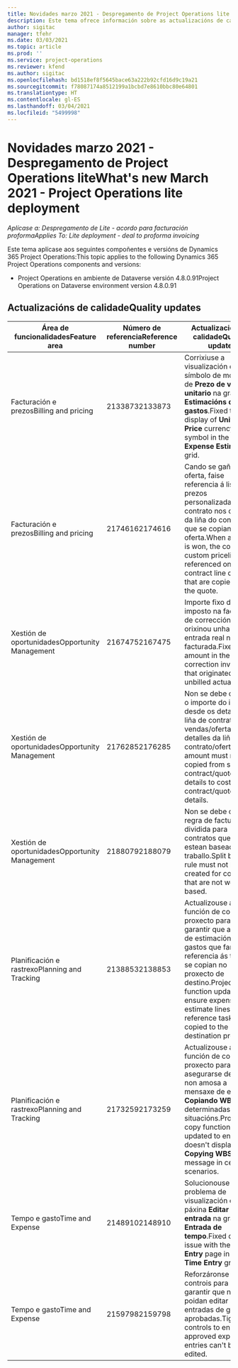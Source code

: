 ```yaml
---
title: Novidades marzo 2021 - Despregamento de Project Operations lite
description: Este tema ofrece información sobre as actualizacións de calidade dispoñibles na versión de marzo de 2021 do despregamento de Project Operations lite.
author: sigitac
manager: tfehr
ms.date: 03/03/2021
ms.topic: article
ms.prod: ''
ms.service: project-operations
ms.reviewer: kfend
ms.author: sigitac
ms.openlocfilehash: bd1518ef8f5645bace63a222b92cfd16d9c19a21
ms.sourcegitcommit: f78087174a8512199a1bcbd7e8610bbc80e64801
ms.translationtype: HT
ms.contentlocale: gl-ES
ms.lasthandoff: 03/04/2021
ms.locfileid: "5499998"
---
```

# <a name="whats-new-march-2021---project-operations-lite-deployment"></a><span data-ttu-id="0e4a8-103">Novidades marzo 2021 - Despregamento de Project Operations lite</span><span class="sxs-lookup"><span data-stu-id="0e4a8-103">What's new March 2021 - Project Operations lite deployment</span></span>

<span data-ttu-id="0e4a8-104">_Aplícase a: Despregamento de Lite - acordo para facturación proforma_</span><span class="sxs-lookup"><span data-stu-id="0e4a8-104">_Applies To: Lite deployment - deal to proforma invoicing_</span></span>


<span data-ttu-id="0e4a8-105">Este tema aplícase aos seguintes compoñentes e versións de Dynamics 365 Project Operations:</span><span class="sxs-lookup"><span data-stu-id="0e4a8-105">This topic applies to the following Dynamics 365 Project Operations components and versions:</span></span>

- <span data-ttu-id="0e4a8-106">Project Operations en ambiente de Dataverse versión 4.8.0.91</span><span class="sxs-lookup"><span data-stu-id="0e4a8-106">Project Operations on Dataverse environment version 4.8.0.91</span></span> 

## <a name="quality-updates"></a><span data-ttu-id="0e4a8-107">Actualizacións de calidade</span><span class="sxs-lookup"><span data-stu-id="0e4a8-107">Quality updates</span></span>

| <span data-ttu-id="0e4a8-108">**Área de funcionalidades**</span><span class="sxs-lookup"><span data-stu-id="0e4a8-108">**Feature area**</span></span> | <span data-ttu-id="0e4a8-109">**Número de referencia**</span><span class="sxs-lookup"><span data-stu-id="0e4a8-109">**Reference number**</span></span> | <span data-ttu-id="0e4a8-110">**Actualización de calidade**</span><span class="sxs-lookup"><span data-stu-id="0e4a8-110">**Quality update**</span></span> |
| --- | --- | --- |
| <span data-ttu-id="0e4a8-111">Facturación e prezos</span><span class="sxs-lookup"><span data-stu-id="0e4a8-111">Billing and pricing</span></span> | <span data-ttu-id="0e4a8-112">2133873</span><span class="sxs-lookup"><span data-stu-id="0e4a8-112">2133873</span></span> | <span data-ttu-id="0e4a8-113">Corrixiuse a visualización do símbolo de moeda de **Prezo de venda unitario** na grade **Estimacións de gastos**.</span><span class="sxs-lookup"><span data-stu-id="0e4a8-113">Fixed the display of **Unit Sales Price** currency symbol in the **Expense Estimates** grid.</span></span> |
| <span data-ttu-id="0e4a8-114">Facturación e prezos</span><span class="sxs-lookup"><span data-stu-id="0e4a8-114">Billing and pricing</span></span> | <span data-ttu-id="0e4a8-115">2174616</span><span class="sxs-lookup"><span data-stu-id="0e4a8-115">2174616</span></span> | <span data-ttu-id="0e4a8-116">Cando se gaña unha oferta, faise referencia á lista de prezos personalizada do contrato nos detalles da liña do contrato que se copian da oferta.</span><span class="sxs-lookup"><span data-stu-id="0e4a8-116">When a quote is won, the contract custom pricelist is referenced on contract line details that are copied from the quote.</span></span> |
| <span data-ttu-id="0e4a8-117">Xestión de oportunidades</span><span class="sxs-lookup"><span data-stu-id="0e4a8-117">Opportunity Management</span></span> | <span data-ttu-id="0e4a8-118">2167475</span><span class="sxs-lookup"><span data-stu-id="0e4a8-118">2167475</span></span> | <span data-ttu-id="0e4a8-119">Importe fixo do imposto na factura de corrección que orixinou unha entrada real non facturada.</span><span class="sxs-lookup"><span data-stu-id="0e4a8-119">Fixed tax amount in the correction invoice that originated an unbilled actual entry.</span></span> |
| <span data-ttu-id="0e4a8-120">Xestión de oportunidades</span><span class="sxs-lookup"><span data-stu-id="0e4a8-120">Opportunity Management</span></span> | <span data-ttu-id="0e4a8-121">2176285</span><span class="sxs-lookup"><span data-stu-id="0e4a8-121">2176285</span></span> | <span data-ttu-id="0e4a8-122">Non se debe copiar o importe do imposto desde os detalles da liña de contrato de vendas/oferta ata os detalles da liña de contrato/oferta.</span><span class="sxs-lookup"><span data-stu-id="0e4a8-122">Tax amount must not be copied from sales contract/quote line details to cost contract/quote line details.</span></span> |
| <span data-ttu-id="0e4a8-123">Xestión de oportunidades</span><span class="sxs-lookup"><span data-stu-id="0e4a8-123">Opportunity Management</span></span> | <span data-ttu-id="0e4a8-124">2188079</span><span class="sxs-lookup"><span data-stu-id="0e4a8-124">2188079</span></span> | <span data-ttu-id="0e4a8-125">Non se debe crear a regra de facturación dividida para contratos que non estean baseados en traballo.</span><span class="sxs-lookup"><span data-stu-id="0e4a8-125">Split billing rule must not be created for contracts that are not work-based.</span></span> |
| <span data-ttu-id="0e4a8-126">Planificación e rastrexo</span><span class="sxs-lookup"><span data-stu-id="0e4a8-126">Planning and Tracking</span></span> | <span data-ttu-id="0e4a8-127">2138853</span><span class="sxs-lookup"><span data-stu-id="0e4a8-127">2138853</span></span> | <span data-ttu-id="0e4a8-128">Actualizouse a función de copia do proxecto para garantir que as liñas de estimación de gastos que fan referencia ás tarefas se copian no proxecto de destino.</span><span class="sxs-lookup"><span data-stu-id="0e4a8-128">Project copy function updated to ensure expense estimate lines that reference tasks are copied to the destination project.</span></span> |
| <span data-ttu-id="0e4a8-129">Planificación e rastrexo</span><span class="sxs-lookup"><span data-stu-id="0e4a8-129">Planning and Tracking</span></span> | <span data-ttu-id="0e4a8-130">2173259</span><span class="sxs-lookup"><span data-stu-id="0e4a8-130">2173259</span></span> | <span data-ttu-id="0e4a8-131">Actualizouse a función de copia do proxecto para asegurarse de que non amosa a mensaxe de erro **Copiando WBS** en determinadas situacións.</span><span class="sxs-lookup"><span data-stu-id="0e4a8-131">Project copy function updated to ensure it doesn't display the **Copying WBS** error message in certain scenarios.</span></span> |
| <span data-ttu-id="0e4a8-132">Tempo e gasto</span><span class="sxs-lookup"><span data-stu-id="0e4a8-132">Time and Expense</span></span> | <span data-ttu-id="0e4a8-133">2148910</span><span class="sxs-lookup"><span data-stu-id="0e4a8-133">2148910</span></span> | <span data-ttu-id="0e4a8-134">Solucionouse un problema de visualización coa páxina **Editar entrada** na grade **Entrada de tempo**.</span><span class="sxs-lookup"><span data-stu-id="0e4a8-134">Fixed display issue with the **Edit Entry** page in the **Time Entry** grid.</span></span> |
| <span data-ttu-id="0e4a8-135">Tempo e gasto</span><span class="sxs-lookup"><span data-stu-id="0e4a8-135">Time and Expense</span></span> | <span data-ttu-id="0e4a8-136">2159798</span><span class="sxs-lookup"><span data-stu-id="0e4a8-136">2159798</span></span> | <span data-ttu-id="0e4a8-137">Reforzáronse os controis para garantir que non se poidan editar as entradas de gastos aprobadas.</span><span class="sxs-lookup"><span data-stu-id="0e4a8-137">Tightened controls to ensure approved expense entries can't be edited.</span></span> |


